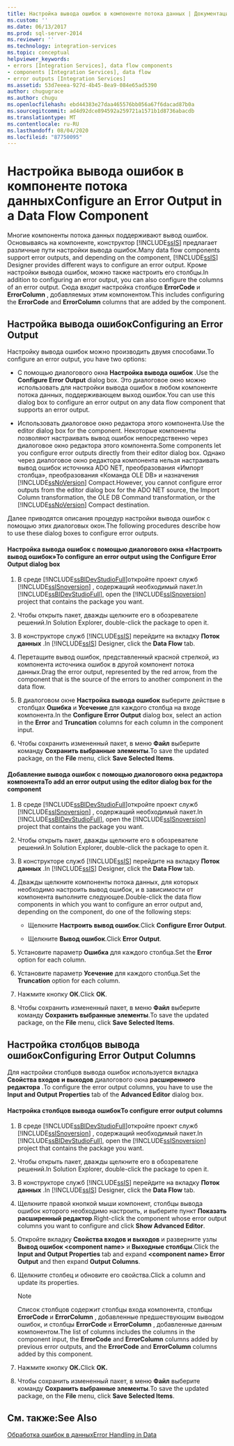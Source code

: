 ```yaml
---
title: Настройка вывода ошибок в компоненте потока данных | Документация Майкрософт
ms.custom: ''
ms.date: 06/13/2017
ms.prod: sql-server-2014
ms.reviewer: ''
ms.technology: integration-services
ms.topic: conceptual
helpviewer_keywords:
- errors [Integration Services], data flow components
- components [Integration Services], data flow
- error outputs [Integration Services]
ms.assetid: 53d7eeea-927d-4b45-8ea9-084e65ad5390
author: chugugrace
ms.author: chugu
ms.openlocfilehash: ebd44383e27daa465576bb056a67f6dacad87b0a
ms.sourcegitcommit: ad4d92dce894592a259721a1571b1d8736abacdb
ms.translationtype: MT
ms.contentlocale: ru-RU
ms.lasthandoff: 08/04/2020
ms.locfileid: "87750095"
---
```

# <a name="configure-an-error-output-in-a-data-flow-component"></a><span data-ttu-id="3cf42-102">Настройка вывода ошибок в компоненте потока данных</span><span class="sxs-lookup"><span data-stu-id="3cf42-102">Configure an Error Output in a Data Flow Component</span></span>
  <span data-ttu-id="3cf42-103">Многие компоненты потока данных поддерживают вывод ошибок. Основываясь на компоненте, конструктор [!INCLUDE[ssIS](../includes/ssis-md.md)] предлагает различные пути настройки вывода ошибок.</span><span class="sxs-lookup"><span data-stu-id="3cf42-103">Many data flow components support error outputs, and depending on the component, [!INCLUDE[ssIS](../includes/ssis-md.md)] Designer provides different ways to configure an error output.</span></span> <span data-ttu-id="3cf42-104">Кроме настройки вывода ошибок, можно также настроить его столбцы.</span><span class="sxs-lookup"><span data-stu-id="3cf42-104">In addition to configuring an error output, you can also configure the columns of an error output.</span></span> <span data-ttu-id="3cf42-105">Сюда входит настройка столбцов **ErrorCode** и **ErrorColumn** , добавляемых этим компонентом.</span><span class="sxs-lookup"><span data-stu-id="3cf42-105">This includes configuring the **ErrorCode** and **ErrorColumn** columns that are added by the component.</span></span>  
  
## <a name="configuring-an-error-output"></a><span data-ttu-id="3cf42-106">Настройка вывода ошибок</span><span class="sxs-lookup"><span data-stu-id="3cf42-106">Configuring an Error Output</span></span>  
 <span data-ttu-id="3cf42-107">Настройку вывода ошибок можно производить двумя способами.</span><span class="sxs-lookup"><span data-stu-id="3cf42-107">To configure an error output, you have two options:</span></span>  
  
-   <span data-ttu-id="3cf42-108">С помощью диалогового окна **Настройка вывода ошибок** .</span><span class="sxs-lookup"><span data-stu-id="3cf42-108">Use the **Configure Error Output** dialog box.</span></span> <span data-ttu-id="3cf42-109">Это диалоговое окно можно использовать для настройки вывода ошибок в любом компоненте потока данных, поддерживающем выход ошибок.</span><span class="sxs-lookup"><span data-stu-id="3cf42-109">You can use this dialog box to configure an error output on any data flow component that supports an error output.</span></span>  
  
-   <span data-ttu-id="3cf42-110">Использовать диалоговое окно редактора этого компонента.</span><span class="sxs-lookup"><span data-stu-id="3cf42-110">Use the editor dialog box for the component.</span></span> <span data-ttu-id="3cf42-111">Некоторые компоненты позволяют настраивать вывод ошибок непосредственно через диалоговое окно редактора этого компонента.</span><span class="sxs-lookup"><span data-stu-id="3cf42-111">Some components let you configure error outputs directly from their editor dialog box.</span></span> <span data-ttu-id="3cf42-112">Однако через диалоговое окно редактора компонента нельзя настраивать вывод ошибок источника ADO NET, преобразования «Импорт столбца», преобразования «Команда OLE DB» и назначения [!INCLUDE[ssNoVersion](../includes/ssnoversion-md.md)] Compact.</span><span class="sxs-lookup"><span data-stu-id="3cf42-112">However, you cannot configure error outputs from the editor dialog box for the ADO NET source, the Import Column transformation, the OLE DB Command transformation, or the [!INCLUDE[ssNoVersion](../includes/ssnoversion-md.md)] Compact destination.</span></span>  
  
 <span data-ttu-id="3cf42-113">Далее приводятся описания процедур настройки вывода ошибок с помощью этих диалоговых окон.</span><span class="sxs-lookup"><span data-stu-id="3cf42-113">The following procedures describe how to use these dialog boxes to configure error outputs.</span></span>  
  
#### <a name="to-configure-an-error-output-using-the-configure-error-output-dialog-box"></a><span data-ttu-id="3cf42-114">Настройка вывода ошибок с помощью диалогового окна «Настроить вывод ошибок»</span><span class="sxs-lookup"><span data-stu-id="3cf42-114">To configure an error output using the Configure Error Output dialog box</span></span>  
  
1.  <span data-ttu-id="3cf42-115">В среде [!INCLUDE[ssBIDevStudioFull](../includes/ssbidevstudiofull-md.md)]откройте проект служб [!INCLUDE[ssISnoversion](../includes/ssisnoversion-md.md)] , содержащий необходимый пакет.</span><span class="sxs-lookup"><span data-stu-id="3cf42-115">In [!INCLUDE[ssBIDevStudioFull](../includes/ssbidevstudiofull-md.md)], open the [!INCLUDE[ssISnoversion](../includes/ssisnoversion-md.md)] project that contains the package you want.</span></span>  
  
2.  <span data-ttu-id="3cf42-116">Чтобы открыть пакет, дважды щелкните его в обозревателе решений.</span><span class="sxs-lookup"><span data-stu-id="3cf42-116">In Solution Explorer, double-click the package to open it.</span></span>  
  
3.  <span data-ttu-id="3cf42-117">В конструкторе служб [!INCLUDE[ssIS](../includes/ssis-md.md)] перейдите на вкладку **Поток данных** .</span><span class="sxs-lookup"><span data-stu-id="3cf42-117">In [!INCLUDE[ssIS](../includes/ssis-md.md)] Designer, click the **Data Flow** tab.</span></span>  
  
4.  <span data-ttu-id="3cf42-118">Перетащите вывод ошибок, представленный красной стрелкой, из компонента источника ошибок в другой компонент потока данных.</span><span class="sxs-lookup"><span data-stu-id="3cf42-118">Drag the error output, represented by the red arrow, from the component that is the source of the errors to another component in the data flow.</span></span>  
  
5.  <span data-ttu-id="3cf42-119">В диалоговом окне **Настройка вывода ошибок** выберите действие в столбцах **Ошибка** и **Усечение** для каждого столбца на входе компонента.</span><span class="sxs-lookup"><span data-stu-id="3cf42-119">In the **Configure Error Output** dialog box, select an action in the **Error** and **Truncation** columns for each column in the component input.</span></span>  
  
6.  <span data-ttu-id="3cf42-120">Чтобы сохранить измененный пакет, в меню **Файл** выберите команду **Сохранить выбранные элементы**.</span><span class="sxs-lookup"><span data-stu-id="3cf42-120">To save the updated package, on the **File** menu, click **Save Selected Items**.</span></span>  
  
#### <a name="to-add-an-error-output-using-the-editor-dialog-box-for-the-component"></a><span data-ttu-id="3cf42-121">Добавление вывода ошибок с помощью диалогового окна редактора компонента</span><span class="sxs-lookup"><span data-stu-id="3cf42-121">To add an error output using the editor dialog box for the component</span></span>  
  
1.  <span data-ttu-id="3cf42-122">В среде [!INCLUDE[ssBIDevStudioFull](../includes/ssbidevstudiofull-md.md)]откройте проект служб [!INCLUDE[ssISnoversion](../includes/ssisnoversion-md.md)] , содержащий необходимый пакет.</span><span class="sxs-lookup"><span data-stu-id="3cf42-122">In [!INCLUDE[ssBIDevStudioFull](../includes/ssbidevstudiofull-md.md)], open the [!INCLUDE[ssISnoversion](../includes/ssisnoversion-md.md)] project that contains the package you want.</span></span>  
  
2.  <span data-ttu-id="3cf42-123">Чтобы открыть пакет, дважды щелкните его в обозревателе решений.</span><span class="sxs-lookup"><span data-stu-id="3cf42-123">In Solution Explorer, double-click the package to open it.</span></span>  
  
3.  <span data-ttu-id="3cf42-124">В конструкторе служб [!INCLUDE[ssIS](../includes/ssis-md.md)] перейдите на вкладку **Поток данных** .</span><span class="sxs-lookup"><span data-stu-id="3cf42-124">In [!INCLUDE[ssIS](../includes/ssis-md.md)] Designer, click the **Data Flow** tab.</span></span>  
  
4.  <span data-ttu-id="3cf42-125">Дважды щелкните компоненты потока данных, для которых необходимо настроить вывод ошибок, и в зависимости от компонента выполните следующее.</span><span class="sxs-lookup"><span data-stu-id="3cf42-125">Double-click the data flow components in which you want to configure an error output and, depending on the component, do one of the following steps:</span></span>  
  
    -   <span data-ttu-id="3cf42-126">Щелкните **Настроить вывод ошибок**.</span><span class="sxs-lookup"><span data-stu-id="3cf42-126">Click **Configure Error Output**.</span></span>  
  
    -   <span data-ttu-id="3cf42-127">Щелкните **Вывод ошибок**.</span><span class="sxs-lookup"><span data-stu-id="3cf42-127">Click **Error Output**.</span></span>  
  
5.  <span data-ttu-id="3cf42-128">Установите параметр **Ошибка** для каждого столбца.</span><span class="sxs-lookup"><span data-stu-id="3cf42-128">Set the **Error** option for each column.</span></span>  
  
6.  <span data-ttu-id="3cf42-129">Установите параметр **Усечение** для каждого столбца.</span><span class="sxs-lookup"><span data-stu-id="3cf42-129">Set the **Truncation** option for each column.</span></span>  
  
7.  <span data-ttu-id="3cf42-130">Нажмите кнопку **ОК**.</span><span class="sxs-lookup"><span data-stu-id="3cf42-130">Click **OK**.</span></span>  
  
8.  <span data-ttu-id="3cf42-131">Чтобы сохранить измененный пакет, в меню **Файл** выберите команду **Сохранить выбранные элементы**.</span><span class="sxs-lookup"><span data-stu-id="3cf42-131">To save the updated package, on the **File** menu, click **Save Selected Items**.</span></span>  
  
## <a name="configuring-error-output-columns"></a><span data-ttu-id="3cf42-132">Настройка столбцов вывода ошибок</span><span class="sxs-lookup"><span data-stu-id="3cf42-132">Configuring Error Output Columns</span></span>  
 <span data-ttu-id="3cf42-133">Для настройки столбцов вывода ошибок используется вкладка **Свойства входов и выходов** диалогового окна **расширенного редактора** .</span><span class="sxs-lookup"><span data-stu-id="3cf42-133">To configure the error output columns, you have to use the **Input and Output Properties** tab of the **Advanced Editor** dialog box.</span></span>  
  
#### <a name="to-configure-error-output-columns"></a><span data-ttu-id="3cf42-134">Настройка столбцов вывода ошибок</span><span class="sxs-lookup"><span data-stu-id="3cf42-134">To configure error output columns</span></span>  
  
1.  <span data-ttu-id="3cf42-135">В среде [!INCLUDE[ssBIDevStudioFull](../includes/ssbidevstudiofull-md.md)]откройте проект служб [!INCLUDE[ssISnoversion](../includes/ssisnoversion-md.md)] , содержащий необходимый пакет.</span><span class="sxs-lookup"><span data-stu-id="3cf42-135">In [!INCLUDE[ssBIDevStudioFull](../includes/ssbidevstudiofull-md.md)], open the [!INCLUDE[ssISnoversion](../includes/ssisnoversion-md.md)] project that contains the package you want.</span></span>  
  
2.  <span data-ttu-id="3cf42-136">Чтобы открыть пакет, дважды щелкните его в обозревателе решений.</span><span class="sxs-lookup"><span data-stu-id="3cf42-136">In Solution Explorer, double-click the package to open it.</span></span>  
  
3.  <span data-ttu-id="3cf42-137">В конструкторе служб [!INCLUDE[ssIS](../includes/ssis-md.md)] перейдите на вкладку **Поток данных** .</span><span class="sxs-lookup"><span data-stu-id="3cf42-137">In [!INCLUDE[ssIS](../includes/ssis-md.md)] Designer, click the **Data Flow** tab.</span></span>  
  
4.  <span data-ttu-id="3cf42-138">Щелкните правой кнопкой мыши компонент, столбцы вывода ошибок которого необходимо настроить, и выберите пункт **Показать расширенный редактор**.</span><span class="sxs-lookup"><span data-stu-id="3cf42-138">Right-click the component whose error output columns you want to configure and click **Show Advanced Editor**.</span></span>  
  
5.  <span data-ttu-id="3cf42-139">Откройте вкладку **Свойства входов и выходов** и разверните узлы **Вывод ошибок \<component name>** и **Выходные столбцы**.</span><span class="sxs-lookup"><span data-stu-id="3cf42-139">Click the **Input and Output Properties** tab and expand **\<component name> Error Output** and then expand **Output Columns**.</span></span>  
  
6.  <span data-ttu-id="3cf42-140">Щелкните столбец и обновите его свойства.</span><span class="sxs-lookup"><span data-stu-id="3cf42-140">Click a column and update its properties.</span></span>  
  
    > [!NOTE]  
    >  <span data-ttu-id="3cf42-141">Список столбцов содержит столбцы входа компонента, столбцы **ErrorCode** и **ErrorColumn** , добавленные предшествующим выводом ошибок, и столбцы **ErrorCode** и **ErrorColumn** , добавленные данным компонентом.</span><span class="sxs-lookup"><span data-stu-id="3cf42-141">The list of columns includes the columns in the component input, the **ErrorCode** and **ErrorColumn** columns added by previous error outputs, and the **ErrorCode** and **ErrorColumn** columns added by this component.</span></span>  
  
7.  <span data-ttu-id="3cf42-142">Нажмите кнопку **ОК.**</span><span class="sxs-lookup"><span data-stu-id="3cf42-142">Click **OK.**</span></span>  
  
8.  <span data-ttu-id="3cf42-143">Чтобы сохранить измененный пакет, в меню **Файл** выберите команду **Сохранить выбранные элементы**.</span><span class="sxs-lookup"><span data-stu-id="3cf42-143">To save the updated package, on the **File** menu, click **Save Selected Items**.</span></span>  
  
## <a name="see-also"></a><span data-ttu-id="3cf42-144">См. также:</span><span class="sxs-lookup"><span data-stu-id="3cf42-144">See Also</span></span>  
 [<span data-ttu-id="3cf42-145">Обработка ошибок в данных</span><span class="sxs-lookup"><span data-stu-id="3cf42-145">Error Handling in Data</span></span>](data-flow/error-handling-in-data.md)  
  
  
